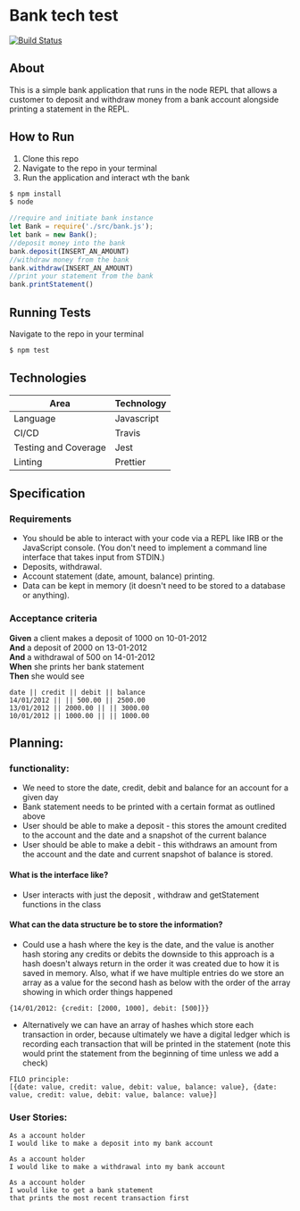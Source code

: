 # Bank tech test

[![Build Status](https://travis-ci.com/farhaan-ali/bank-tech-test.svg?branch=main)](https://travis-ci.com/farhaan-ali/bank-tech-test)

## About
This is a simple bank application that runs in the node REPL that allows a customer to deposit and withdraw money from a bank account alongside printing a statement in the REPL.

## How to Run
1. Clone this repo
2. Navigate to the repo in your terminal
3. Run the application and interact wth the bank
```bash
$ npm install
$ node
```
```js
//require and initiate bank instance
let Bank = require('./src/bank.js');
let bank = new Bank();
//deposit money into the bank
bank.deposit(INSERT_AN_AMOUNT)
//withdraw money from the bank
bank.withdraw(INSERT_AN_AMOUNT)
//print your statement from the bank
bank.printStatement()
```
## Running Tests
Navigate to the repo in your terminal
```bash
$ npm test
```
## Technologies

| Area                 | Technology                 |
| -------------------- | -------------------------- |
| Language           | Javascript|
| CI/CD                | Travis                     |
| Testing and Coverage | Jest |
| Linting | Prettier |


## Specification

### Requirements

* You should be able to interact with your code via a REPL like IRB or the JavaScript console.  (You don't need to implement a command line interface that takes input from STDIN.)
* Deposits, withdrawal.
* Account statement (date, amount, balance) printing.
* Data can be kept in memory (it doesn't need to be stored to a database or anything).

### Acceptance criteria

**Given** a client makes a deposit of 1000 on 10-01-2012  
**And** a deposit of 2000 on 13-01-2012  
**And** a withdrawal of 500 on 14-01-2012  
**When** she prints her bank statement  
**Then** she would see

```
date || credit || debit || balance
14/01/2012 || || 500.00 || 2500.00
13/01/2012 || 2000.00 || || 3000.00
10/01/2012 || 1000.00 || || 1000.00
```

## Planning:
### functionality:
* We need to store the date, credit, debit and balance for an account for a given day
* Bank statement needs to be printed with a certain format as outlined above
* User should be able to make a deposit - this stores the amount credited to the account and the date and a snapshot of the current balance
* User should be able to make a debit - this withdraws an amount from the account and the date and current snapshot of balance is stored. 

#### What is the interface like?

* User interacts with just the deposit , withdraw and getStatement functions in the class 

#### What can the data structure be to store the information?

* Could use a hash where the key is the date, and the value is another hash storing any credits or debits
the downside to this approach is a hash doesn't always return in the order it was created due to how it is saved in memory.
Also, what if we have multiple entries do we store an array as a value for the second hash as below with the order of the array showing in which order things happened

```
{14/01/2012: {credit: [2000, 1000], debit: [500]}}
```  

* Alternatively we can have an array of hashes which store each transaction in order, because ultimately we have a digital ledger
which is recording each transaction that will be printed in the statement (note this would print the statement from the beginning of time unless we add a check)

```
FILO principle: 
[{date: value, credit: value, debit: value, balance: value}, {date: value, credit: value, debit: value, balance: value}]
```

### User Stories:
```
As a account holder
I would like to make a deposit into my bank account
```
```
As a account holder
I would like to make a withdrawal into my bank account
```
```
As a account holder
I would like to get a bank statement
that prints the most recent transaction first
```